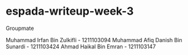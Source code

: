 # espada-writeup-week-3

Groupmate

Muhammad Irfan Bin Zulkifli - 1211103094
Muhammad Afiq Danish Bin Sunardi - 1211103424
Ahmad Haikal Bin Emran - 1211103147
